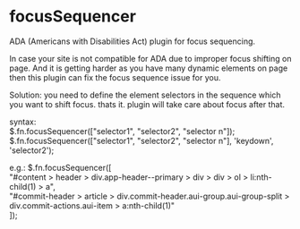 # focusSequencer
ADA (Americans with Disabilities Act) 
plugin for focus sequencing.

In case your site is not compatible for ADA due to improper focus shifting on page. 
And it is getting harder as you have many dynamic elements on page then this plugin can fix the focus sequence issue for you.

Solution: you need to define the element selectors in the sequence which you want to shift focus. thats it. plugin will take care about focus after that. 

syntax:  
$.fn.focusSequencer(["selector1", "selector2", "selector n"]);  
$.fn.focusSequencer(["selector1", "selector2", "selector n"], 'keydown', 'selector2');  

e.g.: 
$.fn.focusSequencer([<br/>"#content > header > div.app-header--primary > div > div > ol > li:nth-child(1) > a", <br/> "#commit-header > article > div.commit-header.aui-group.aui-group-split > div.commit-actions.aui-item > a:nth-child(1)"<br/>]);
